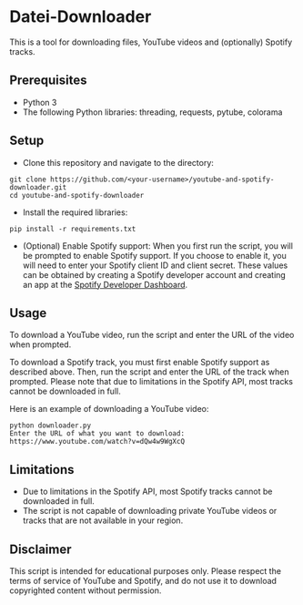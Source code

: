 # Datei-Downloader



This is a tool for downloading files, YouTube videos and (optionally) Spotify tracks.

## Prerequisites
* Python 3
* The following Python libraries: threading, requests, pytube, colorama

## Setup
- Clone this repository and navigate to the directory:
```
git clone https://github.com/<your-username>/youtube-and-spotify-downloader.git
cd youtube-and-spotify-downloader
```
- Install the required libraries:

```pip install -r requirements.txt```

- (Optional) Enable Spotify support:
When you first run the script, you will be prompted to enable Spotify support. If you choose to enable it, you will need to enter your Spotify client ID and client secret. These values can be obtained by creating a Spotify developer account and creating an app at the [Spotify Developer Dashboard](https://developer.spotify.com/dashboard/).

## Usage
To download a YouTube video, run the script and enter the URL of the video when prompted.

To download a Spotify track, you must first enable Spotify support as described above. Then, run the script and enter the URL of the track when prompted. Please note that due to limitations in the Spotify API, most tracks cannot be downloaded in full.

Here is an example of downloading a YouTube video:

```
python downloader.py
Enter the URL of what you want to download: https://www.youtube.com/watch?v=dQw4w9WgXcQ
```

## Limitations
- Due to limitations in the Spotify API, most Spotify tracks cannot be downloaded in full.
- The script is not capable of downloading private YouTube videos or tracks that are not available in your region.

## Disclaimer
This script is intended for educational purposes only. Please respect the terms of service of YouTube and Spotify, and do not use it to download copyrighted content without permission.
